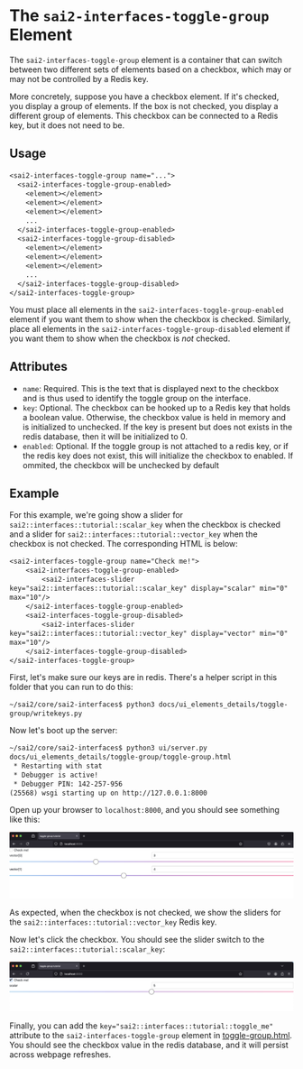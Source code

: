 The `sai2-interfaces-toggle-group` Element
==========================================
The `sai2-interfaces-toggle-group` element is a container that can switch
between two different sets of elements based on a checkbox, which may or may not be controlled by a Redis key.

More concretely, suppose you have a checkbox element. If it's checked, you 
display a group of elements. If the box is not checked, you display a different 
group of elements. This checkbox can be connected to a Redis key, but it does 
not need to be.

## Usage
```
<sai2-interfaces-toggle-group name="...">
  <sai2-interfaces-toggle-group-enabled>
    <element></element>
    <element></element>
    <element></element>
    ...
  </sai2-interfaces-toggle-group-enabled>
  <sai2-interfaces-toggle-group-disabled>
    <element></element>
    <element></element>
    <element></element>
    ...
  </sai2-interfaces-toggle-group-disabled>
</sai2-interfaces-toggle-group>
```

You must place all elements in the `sai2-interfaces-toggle-group-enabled` 
element if you want them to show when the checkbox is checked. Similarly, place 
all elements in the `sai2-interfaces-toggle-group-disabled` element if you want 
them to show when the checkbox is *not* checked.

## Attributes
* `name`: Required. This is the text that is displayed next to the checkbox and 
is thus used to identify the toggle group on the interface.
* `key`: Optional. The checkbox can be hooked up to a Redis key that holds a 
boolean value. Otherwise, the checkbox value is held in memory and is 
initialized to unchecked. If the key is present but does not exists in the redis
database, then it will be initialized to 0.
* `enabled`: Optional. If the toggle group is not
attached to a redis key, or if the redis key does not exist,
this will initialize the checkbox to enabled. 
If ommited, the checkbox will be unchecked by default

## Example
For this example, we're going show a slider for 
`sai2::interfaces::tutorial::scalar_key` when the checkbox is checked and a 
slider for `sai2::interfaces::tutorial::vector_key` when the checkbox is not 
checked. The corresponding HTML is below:
```
<sai2-interfaces-toggle-group name="Check me!">
	<sai2-interfaces-toggle-group-enabled>
		<sai2-interfaces-slider key="sai2::interfaces::tutorial::scalar_key" display="scalar" min="0" max="10"/>
	</sai2-interfaces-toggle-group-enabled>
	<sai2-interfaces-toggle-group-disabled>
		<sai2-interfaces-slider key="sai2::interfaces::tutorial::vector_key" display="vector" min="0" max="10"/>
	</sai2-interfaces-toggle-group-disabled>
</sai2-interfaces-toggle-group>
```

First, let's make sure our keys are in redis. There's a helper script in this 
folder that you can run to do this:
```
~/sai2/core/sai2-interfaces$ python3 docs/ui_elements_details/toggle-group/writekeys.py 
```

Now let's boot up the server:
```
~/sai2/core/sai2-interfaces$ python3 ui/server.py docs/ui_elements_details/toggle-group/toggle-group.html 
 * Restarting with stat
 * Debugger is active!
 * Debugger PIN: 142-257-956
(25568) wsgi starting up on http://127.0.0.1:8000
```

Open up your browser to `localhost:8000`, and you should see something like 
this:

![toggle group initial](./toggle-group1.png)

As expected, when the checkbox is not checked, we show the sliders for the 
`sai2::interfaces::tutorial::vector_key` Redis key. 

Now let's click the checkbox. You should see the slider switch to the 
`sai2::interfaces::tutorial::scalar_key`:

![toggle group checked](./toggle-group2.png)

Finally, you can add the `key="sai2::interfaces::tutorial::toggle_me"` attribute
to the `sai2-interfaces-toggle-group` element in 
[toggle-group.html](./toggle-group.html). You should see the checkbox 
value in the redis database, and it will persist across webpage refreshes.
